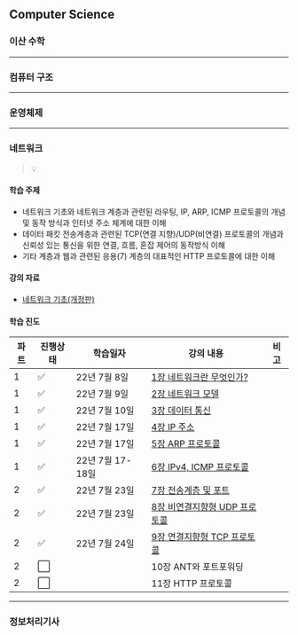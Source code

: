 ## Computer Science

### 이산 수학

---

### 컴퓨터 구조

---

### 운영체제

---

### 네트워크

> 💡

#### 학습 주제

* 네트워크 기초와 네트워크 계층과 관련된 라우팅, IP, ARP, ICMP 프로토콜의 개념 및 동작 방식과 인터넷 주소 체계에 대한 이해
* 데이터 패킷 전송계층과 관련된 TCP(연결 지향)/UDP(비연결) 프로토콜의 개념과 신뢰성 있는 통신을 위한 연결, 흐름, 혼잡 제어의 동작방식 이해
* 기타 계층과 웹과 관련된 응용(7) 계층의 대표적인 HTTP 프로토콜에 대한 이해

#### 강의 자료

* [네트워크 기초(개정판)](https://www.youtube.com/playlist?list=PL0d8NnikouEWcF1jJueLdjRIC4HsUlULi)

#### 학습 진도

| 파트  | 진행상태                 | 학습일자          | 강의 내용                                             | 비고  |
| --- | -------------------- | ------------- | ------------------------------------------------- | --- |
| 1   | :white_check_mark:   | 22년 7월 8일     | [1장 네트워크란 무엇인가?](./네트워크/1장-네트워크란-무엇인가.md)         |     |
| 1   | :white_check_mark:   | 22년 7월 9일     | [2장 네트워크 모델](./네트워크/2장-네트워크-모델.md)                |     |
| 1   | :white_check_mark:   | 22년 7월 10일    | [3장 데이터 통신](./네트워크/3장-데이터-통신.md)                  |     |
| 1   | :white_check_mark:   | 22년 7월 17일    | [4장 IP 주소](./네트워크/4장-IP-주소.md)                    |     |
| 1   | :white_check_mark:   | 22년 7월 17일    | [5장 ARP 프로토콜](./네트워크/5장-ARP-프로토콜.md)              |     |
| 1   | :white_check_mark:   | 22년 7월 17-18일 | [6장 IPv4, ICMP 프로토콜](./네트워크/6장-IPv4-ICMP-프로토콜.md) |     |
| 2   | :white_check_mark:   | 22년 7월 23일    | [7장 전송계층 및 포트](./네트워크/7장-전송계층-및-포트.md)            |     |
| 2   | :white_check_mark:   | 22년 7월 23일    | [8장 비연결지향형 UDP 프로토콜](./네트워크/8장-비연결지향형-UDP-프로토콜)   |     |
| 2   | :white_check_mark:   | 22년 7월 24일    | [9장 연결지향형 TCP 프로토콜](./네트워크/9장-연결지향형-TCP-프로토콜.md)  |     |
| 2   | :white_large_square: |               | 10장 ANT와 포트포워딩                                    |     |
| 2   | :white_large_square: |               | 11장 HTTP 프로토콜                                     |     |

---

### 정보처리기사
